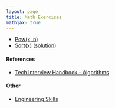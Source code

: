 ```yaml
---
layout: page
title: Math Exercises
mathjax: true
---
```


* [Pow(x, n)](https://leetcode.com/problems/powx-n/)
* [Sqrt(x)](https://leetcode.com/problems/sqrtx/) ([solution](../solutions/sqrt.md))

#### References
* [Tech Interview Handbook - Algorithms](https://www.techinterviewhandbook.org/algorithms/study-cheatsheet/)

#### Other
* [Engineering Skills](../engineering_skills.md)